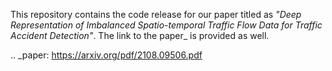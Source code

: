 This repository contains the code release for our paper titled as *"Deep Representation of Imbalanced Spatio-temporal Traffic Flow Data for Traffic Accident Detection"*. The link to the paper_ is provided as well.

.. _paper: https://arxiv.org/pdf/2108.09506.pdf

